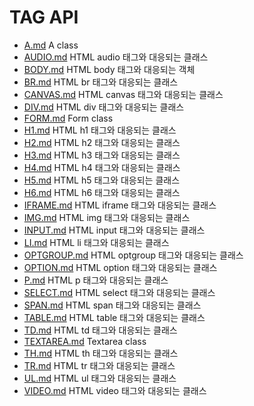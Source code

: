 # TAG API
* [A.md](A.md) A class
* [AUDIO.md](AUDIO.md) HTML audio 태그와 대응되는 클래스
* [BODY.md](BODY.md) HTML body 태그와 대응되는 객체
* [BR.md](BR.md) HTML br 태그와 대응되는 클래스
* [CANVAS.md](CANVAS.md) HTML canvas 태그와 대응되는 클래스
* [DIV.md](DIV.md) HTML div 태그와 대응되는 클래스
* [FORM.md](FORM.md) Form class
* [H1.md](H1.md) HTML h1 태그와 대응되는 클래스
* [H2.md](H2.md) HTML h2 태그와 대응되는 클래스
* [H3.md](H3.md) HTML h3 태그와 대응되는 클래스
* [H4.md](H4.md) HTML h4 태그와 대응되는 클래스
* [H5.md](H5.md) HTML h5 태그와 대응되는 클래스
* [H6.md](H6.md) HTML h6 태그와 대응되는 클래스
* [IFRAME.md](IFRAME.md) HTML iframe 태그와 대응되는 클래스
* [IMG.md](IMG.md) HTML img 태그와 대응되는 클래스
* [INPUT.md](INPUT.md) HTML input 태그와 대응되는 클래스
* [LI.md](LI.md) HTML li 태그와 대응되는 클래스
* [OPTGROUP.md](OPTGROUP.md) HTML optgroup 태그와 대응되는 클래스
* [OPTION.md](OPTION.md) HTML option 태그와 대응되는 클래스
* [P.md](P.md) HTML p 태그와 대응되는 클래스
* [SELECT.md](SELECT.md) HTML select 태그와 대응되는 클래스
* [SPAN.md](SPAN.md) HTML span 태그와 대응되는 클래스
* [TABLE.md](TABLE.md) HTML table 태그와 대응되는 클래스
* [TD.md](TD.md) HTML td 태그와 대응되는 클래스
* [TEXTAREA.md](TEXTAREA.md) Textarea class
* [TH.md](TH.md) HTML th 태그와 대응되는 클래스
* [TR.md](TR.md) HTML tr 태그와 대응되는 클래스
* [UL.md](UL.md) HTML ul 태그와 대응되는 클래스
* [VIDEO.md](VIDEO.md) HTML video 태그와 대응되는 클래스
